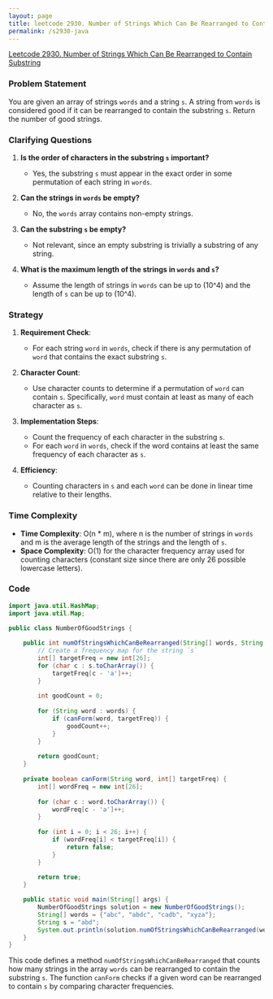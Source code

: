 ```yaml
---
layout: page
title: leetcode 2930. Number of Strings Which Can Be Rearranged to Contain Substring
permalink: /s2930-java
---
```

[Leetcode 2930. Number of Strings Which Can Be Rearranged to Contain Substring](https://algoadvance.github.io/algoadvance/l2930)
### Problem Statement

You are given an array of strings `words` and a string `s`. A string from `words` is considered good if it can be rearranged to contain the substring `s`. Return the number of good strings.

### Clarifying Questions

1. **Is the order of characters in the substring `s` important?**
   - Yes, the substring `s` must appear in the exact order in some permutation of each string in `words`.

2. **Can the strings in `words` be empty?**
   - No, the `words` array contains non-empty strings.

3. **Can the substring `s` be empty?**
   - Not relevant, since an empty substring is trivially a substring of any string.

4. **What is the maximum length of the strings in `words` and `s`?**
   - Assume the length of strings in `words` can be up to \(10^4\) and the length of `s` can be up to \(10^4\).

### Strategy

1. **Requirement Check**:
    - For each string `word` in `words`, check if there is any permutation of `word` that contains the exact substring `s`.

2. **Character Count**:
    - Use character counts to determine if a permutation of `word` can contain `s`. Specifically, `word` must contain at least as many of each character as `s`.

3. **Implementation Steps**:
    - Count the frequency of each character in the substring `s`.
    - For each `word` in `words`, check if the word contains at least the same frequency of each character as `s`.

4. **Efficiency**:
    - Counting characters in `s` and each `word` can be done in linear time relative to their lengths.

### Time Complexity

- **Time Complexity**: O(n * m), where n is the number of strings in `words` and m is the average length of the strings and the length of `s`.
- **Space Complexity**: O(1) for the character frequency array used for counting characters (constant size since there are only 26 possible lowercase letters).

### Code

```java
import java.util.HashMap;
import java.util.Map;

public class NumberOfGoodStrings {
    
    public int numOfStringsWhichCanBeRearranged(String[] words, String s) {
        // Create a frequency map for the string `s`
        int[] targetFreq = new int[26];
        for (char c : s.toCharArray()) {
            targetFreq[c - 'a']++;
        }
        
        int goodCount = 0;
        
        for (String word : words) {
            if (canForm(word, targetFreq)) {
                goodCount++;
            }
        }
        
        return goodCount;
    }
    
    private boolean canForm(String word, int[] targetFreq) {
        int[] wordFreq = new int[26];
        
        for (char c : word.toCharArray()) {
            wordFreq[c - 'a']++;
        }
        
        for (int i = 0; i < 26; i++) {
            if (wordFreq[i] < targetFreq[i]) {
                return false;
            }
        }
        
        return true;
    }

    public static void main(String[] args) {
        NumberOfGoodStrings solution = new NumberOfGoodStrings();
        String[] words = {"abc", "abdc", "cadb", "xyza"};
        String s = "abd";
        System.out.println(solution.numOfStringsWhichCanBeRearranged(words, s));  // Output should be 3
    }
}
```

This code defines a method `numOfStringsWhichCanBeRearranged` that counts how many strings in the array `words` can be rearranged to contain the substring `s`. The function `canForm` checks if a given word can be rearranged to contain `s` by comparing character frequencies.